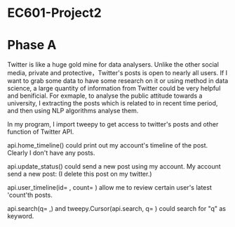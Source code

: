 # EC601-Project2

# Phase A
Twitter is like a huge gold mine for data analysers. Unlike the other social media, private and protective，Twitter's posts is open to nearly all users. If I want to grab some data to have some research on it or using method in data science, a large quantity of information from Twitter could be very helpful and benificial. For exmaple, to analyse the public attitude towards a university, I extracting the posts which is related to in recent time period, and then using NLP algorithms analyse them.

In my program, I import tweepy to get access to twitter's posts and other function of Twitter API. 

api.home_timeline() could print out my account's timeline of the post.  Clearly I don't have any posts.

api.update_status() could send a new post using my account. My account send a new post: (I delete this post on my twitter.)

api.user_timeline(id= , count= ) allow me to review certain user's latest 'count'th posts.

api.search(q= ,) and tweepy.Cursor(api.search, q= ) could search for "q" as keyword.
